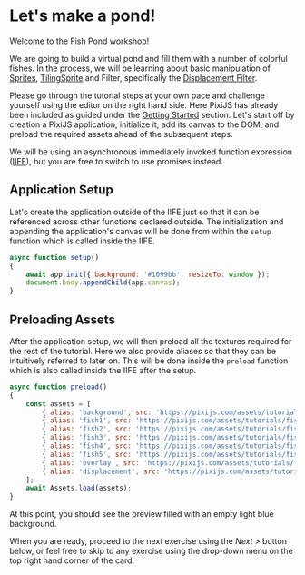 # Let's make a pond!

Welcome to the Fish Pond workshop!

We are going to build a virtual pond and fill them with a number of colorful fishes. In the process, we will be learning about basic manipulation of [Sprites](/guides/components/sprites), [TilingSprite](https://pixijs.download/release/docs/PIXI.TilingSprite.html) and Filter, specifically the [Displacement Filter](https://pixijs.download/release/docs/PIXI.DisplacementFilter.html).

Please go through the tutorial steps at your own pace and challenge yourself using the editor on the right hand side. Here PixiJS has already been included as guided under the [Getting Started](/guides/basics/getting-started#loading-pixijs) section. Let's start off by creation a PixiJS application, initialize it, add its canvas to the DOM, and preload the required assets ahead of the subsequent steps.

We will be using an asynchronous immediately invoked function expression ([IIFE](https://developer.mozilla.org/en-US/docs/Glossary/IIFE)), but you are free to switch to use promises instead.

## Application Setup

Let's create the application outside of the IIFE just so that it can be referenced across other functions declared outside. The initialization and appending the application's canvas will be done from within the `setup` function which is called inside the IIFE.

```javascript
async function setup()
{
    await app.init({ background: '#1099bb', resizeTo: window });
    document.body.appendChild(app.canvas);
}
```

## Preloading Assets

After the application setup, we will then preload all the textures required for the rest of the tutorial. Here we also provide aliases so that they can be intuitively referred to later on. This will be done inside the `preload` function which is also called inside the IIFE after the setup.

```javascript
async function preload()
{
    const assets = [
        { alias: 'background', src: 'https://pixijs.com/assets/tutorials/fish-pond/pond_background.jpg' },
        { alias: 'fish1', src: 'https://pixijs.com/assets/tutorials/fish-pond/fish1.png' },
        { alias: 'fish2', src: 'https://pixijs.com/assets/tutorials/fish-pond/fish2.png' },
        { alias: 'fish3', src: 'https://pixijs.com/assets/tutorials/fish-pond/fish3.png' },
        { alias: 'fish4', src: 'https://pixijs.com/assets/tutorials/fish-pond/fish4.png' },
        { alias: 'fish5', src: 'https://pixijs.com/assets/tutorials/fish-pond/fish5.png' },
        { alias: 'overlay', src: 'https://pixijs.com/assets/tutorials/fish-pond/wave_overlay.png' },
        { alias: 'displacement', src: 'https://pixijs.com/assets/tutorials/fish-pond/displacement_map.png' },
    ];
    await Assets.load(assets);
}
```

At this point, you should see the preview filled with an empty light blue background.

When you are ready, proceed to the next exercise using the _Next >_ button below, or feel free to skip to any exercise using the drop-down menu on the top right hand corner of the card.
